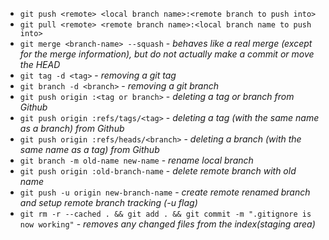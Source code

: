 - `git push <remote> <local branch name>:<remote branch to push into>`
- `git pull <remote> <remote branch name>:<local branch name to push into>`
- `git merge <branch-name> --squash` - *behaves like a real merge (except for the merge information), but do not actually make a commit or move the HEAD*
- `git tag -d <tag>` - *removing a git tag*
- `git branch -d <branch>` - *removing a git branch*
- `git push origin :<tag or branch>` - *deleting a tag or branch from Github*
- `git push origin :refs/tags/<tag>` - *deleting a tag (with the same name as a branch) from Github*
- `git push origin :refs/heads/<branch>` - *deleting a branch (with the same name as a tag) from Github*
- `git branch -m old-name new-name` - *rename local branch*
- `git push origin :old-branch-name` - *delete remote branch with old name*
- `git push -u origin new-branch-name` - *create remote renamed branch and setup remote branch tracking (-u flag)*
- `git rm -r --cached . && git add . && git commit -m ".gitignore is now working"` - *removes any changed files from the index(staging area)*
